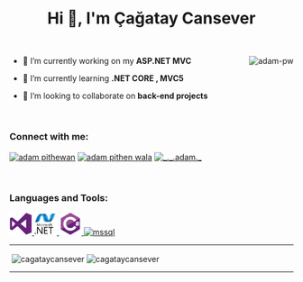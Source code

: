 <h1 align="center">Hi 👋, I'm Çağatay Cansever </h1>
<br>


<p><img align="right" src="https://camo.githubusercontent.com/992babdffd8c74a1502de375fbdf7e4d54773242/68747470733a2f2f6d656469612e67697068792e636f6d2f6d656469612f53576f536b4e36447854737a71494b4571762f67697068792e676966" alt="adam-pw" /></p>


- 🔭 I’m currently working on my **ASP.NET MVC**

- 🌱 I’m currently learning **.NET CORE , MVC5**

- 👯 I’m looking to collaborate on **back-end projects**

<br>

<h3 align="left">Connect with me:</h3>
<p align="left">
  <a href="https://www.linkedin.com/in/cagataycansever/" target="blank"><img align="center"
      src="https://raw.githubusercontent.com/rahuldkjain/github-profile-readme-generator/master/src/images/icons/Social/linked-in-alt.svg"
      alt="adam pithewan" height="30" width="40" /></a>
  <a href="https://www.facebook.com/cagatay.cansevr/" target="blank"><img align="center"
      src="https://raw.githubusercontent.com/rahuldkjain/github-profile-readme-generator/master/src/images/icons/Social/facebook.svg"
      alt="adam pithen wala" height="30" width="40" /></a>
  <a href="https://instagram.com/cagataycnsvr" target="blank"><img align="center"
      src="https://raw.githubusercontent.com/rahuldkjain/github-profile-readme-generator/master/src/images/icons/Social/instagram.svg"
      alt="_._.adam._" height="30" width="40" /></a>
</p>

<br>

<h3 align="left">Languages and Tools:</h3>
<p align="left"> 
  <a href="#" target="_blank" rel="noreferrer">
    <img src="https://raw.githubusercontent.com/devicons/devicon/master/icons/visualstudio/visualstudio-plain.svg"
      alt="#" width="40" height="40" /> </a> 
  <a href="https://dotnet.microsoft.com/" target="_blank" rel="noreferrer">
    <img src="https://raw.githubusercontent.com/devicons/devicon/master/icons/dot-net/dot-net-original-wordmark.svg"
      alt="dotnet" width="40" height="40" /> </a> 
  <a href="https://www.w3schools.com/cs/" target="_blank" rel="noreferrer">
    <img src="https://raw.githubusercontent.com/devicons/devicon/master/icons/csharp/csharp-original.svg"
      alt="cs" width="40" height="40" /> </a> 
<a href="https://www.microsoft.com/en-us/sql-server" target="_blank" rel="noreferrer"> <img                src="https://camo.githubusercontent.com/42dfd0950d93092d82d677877fe87d5bab1e2acccc1110bf0f9dd755988ccb7e/68747470733a2f2f7777772e7376677265706f2e636f6d2f73686f772f3330333232392f6d6963726f736f66742d73716c2d7365727665722d6c6f676f2e737667"
      alt="mssql" width="40" height="40" /> </a>  
  </p>


<hr>


<p>&nbsp;<img align="center" src="https://github-readme-stats.vercel.app/api?username=cagataycansever&show_icons=true&locale=en"
    alt="cagataycansever" /> <img align="center" src="https://github-readme-streak-stats.herokuapp.com/?user=cagataycansever&" alt="cagataycansever" /> </p>


<hr>
